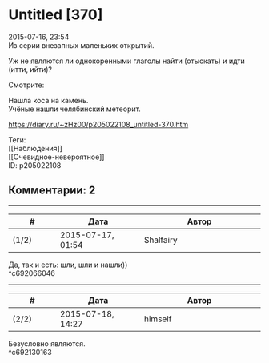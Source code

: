 Untitled [370]
==============

  
2015-07-16, 23:54  
 Из серии внезапных маленьких открытий.   
   
 Уж не являются ли однокоренными глаголы найти (отыскать) и идти (итти, ийти)?   
   
 Смотрите:   
   
 Нашла коса на камень.   
 Учёные нашли челябинский метеорит.   
  
<https://diary.ru/~zHz00/p205022108_untitled-370.htm>  
  
Теги:  
[[Наблюдения]]  
[[Очевидное-невероятное]]  
ID: p205022108  


Комментарии: 2
--------------

  


---



|         #         |              Дата              |                     Автор                     |           ID           |
| --- | --- | --- | --- |
| (1/2) | 2015-07-17, 01:54 | Shalfairy | c692066046 |

  
 Да, так и есть: шли, шли и нашли))   
 ^c692066046

---



|         #         |              Дата              |                     Автор                     |           ID           |
| --- | --- | --- | --- |
| (2/2) | 2015-07-18, 14:27 | himself | c692130163 |

  
 Безусловно являются.   
 ^c692130163